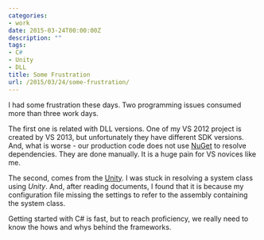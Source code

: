 ```yaml
---
categories:
- work
date: 2015-03-24T00:00:00Z
description: ""
tags:
- C#
- Unity
- DLL
title: Some Frustration
url: /2015/03/24/some-frustration/
---
```



I had some frustration these days. Two programming issues consumed
more than three work days.

The first one is related with DLL versions. One of my VS 2012 project
is created by VS 2013, but unfortunately they have different SDK
versions. And, what is worse - our production code does not use
[NuGet](https://www.nuget.org/) to resolve dependencies. They are done
manually. It is a huge pain for VS novices like me.

The second, comes from the
[Unity](https://msdn.microsoft.com/en-us/library/ff647202.aspx). I was
stuck in resolving a system class using *Unity*. And, after reading
documents, I found that it is because my configuration file missing
the settings to refer to the assembly containing the system class.

Getting started with C# is fast, but to reach proficiency, we really
need to know the hows and whys behind the frameworks.
